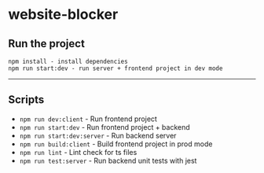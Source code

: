 # website-blocker

## Run the project

```
npm install - install dependencies
npm run start:dev - run server + frontend project in dev mode
```

---

## Scripts

- `npm run dev:client` - Run frontend project
- `npm run start:dev` - Run frontend project + backend
- `npm run start:dev:server` - Run backend server
- `npm run build:client` - Build frontend project in prod mode
- `npm run lint` - Lint check for ts files
- `npm run test:server` - Run backend unit tests with jest
